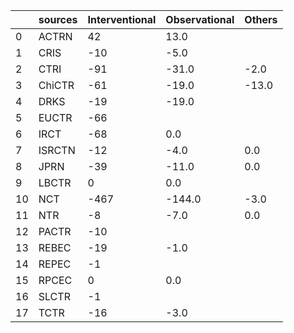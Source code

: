  |  |sources |Interventional |Observational |Others |
 |--- | --- | --- | --- | --- | 
 | 0 | ACTRN | 42 | 13.0 |  | 
 | 1 | CRIS | -10 | -5.0 |  | 
 | 2 | CTRI | -91 | -31.0 | -2.0 | 
 | 3 | ChiCTR | -61 | -19.0 | -13.0 | 
 | 4 | DRKS | -19 | -19.0 |  | 
 | 5 | EUCTR | -66 |  |  | 
 | 6 | IRCT | -68 | 0.0 |  | 
 | 7 | ISRCTN | -12 | -4.0 | 0.0 | 
 | 8 | JPRN | -39 | -11.0 | 0.0 | 
 | 9 | LBCTR | 0 | 0.0 |  | 
 | 10 | NCT | -467 | -144.0 | -3.0 | 
 | 11 | NTR | -8 | -7.0 | 0.0 | 
 | 12 | PACTR | -10 |  |  | 
 | 13 | REBEC | -19 | -1.0 |  | 
 | 14 | REPEC | -1 |  |  | 
 | 15 | RPCEC | 0 | 0.0 |  | 
 | 16 | SLCTR | -1 |  |  | 
 | 17 | TCTR | -16 | -3.0 |  | 
